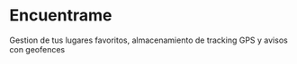 # Encuentrame
Gestion de tus lugares favoritos, almacenamiento de tracking GPS y avisos con geofences
